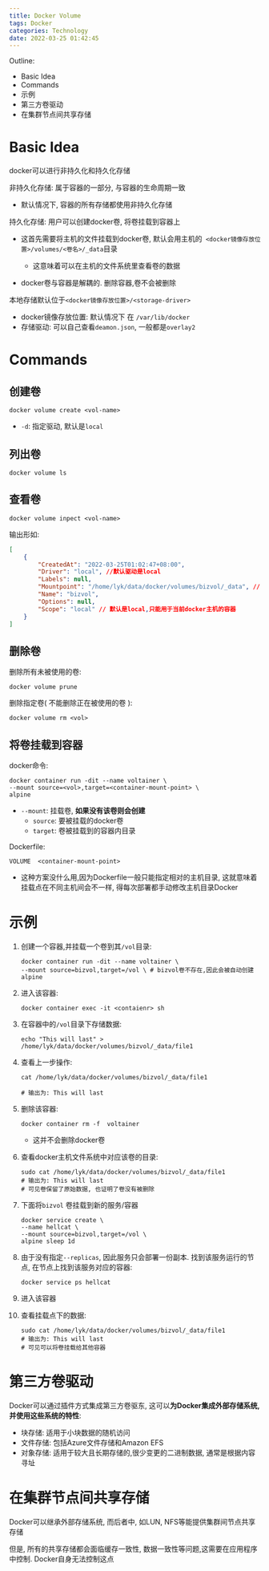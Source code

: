 ```yaml
---
title: Docker Volume
tags: Docker
categories: Technology
date: 2022-03-25 01:42:45
---
```



Outline:

* Basic Idea
* Commands
* 示例
* 第三方卷驱动
* 在集群节点间共享存储

<!--more-->

# Basic Idea

docker可以进行非持久化和持久化存储



非持久化存储: 属于容器的一部分, 与容器的生命周期一致

* 默认情况下, 容器的所有存储都使用非持久化存储



持久化存储: 用户可以创建docker卷, 将卷挂载到容器上

* 这首先需要将主机的文件挂载到docker卷,   默认会用主机的` <docker镜像存放位置>/volumes/<卷名>/_data`目录
  * 这意味着可以在主机的文件系统里查看卷的数据

* docker卷与容器是解耦的. 删除容器,卷不会被删除



本地存储默认位于`<docker镜像存放位置>/<storage-driver>`

* docker镜像存放位置: 默认情况下 在 `/var/lib/docker` 
* 存储驱动: 可以自己查看`deamon.json`, 一般都是`overlay2`



# Commands

## 创建卷

```shell
docker volume create <vol-name>
```

* `-d`: 指定驱动, 默认是`local`

## 列出卷

```shell
docker volume ls
```

## 查看卷

```shell
docker volume inpect <vol-name>
```



输出形如:

```json
[
    {
        "CreatedAt": "2022-03-25T01:02:47+08:00",
        "Driver": "local", //默认驱动是local
        "Labels": null,
        "Mountpoint": "/home/lyk/data/docker/volumes/bizvol/_data", // docker主机被挂载的文件系统位置
        "Name": "bizvol",
        "Options": null,
        "Scope": "local" // 默认是local,只能用于当前docker主机的容器
    }
]

```



## 删除卷





删除所有未被使用的卷:

```shell
docker volume prune
```





删除指定卷( 不能删除正在被使用的卷 ):

```shell
docker volume rm <vol>
```



## 将卷挂载到容器

docker命令:

```shell
docker container run -dit --name voltainer \                                                                 
--mount source=<vol>,target=<container-mount-point> \
alpine

```

* `--mount`: 挂载卷, **如果没有该卷则会创建**
  * `source`: 要被挂载的docker卷
  * `target`: 卷被挂载到的容器内目录



Dockerfile: 

```
VOLUME  <container-mount-point>
```

* 这种方案没什么用,因为Dockerfile一般只能指定相对的主机目录, 这就意味着挂载点在不同主机间会不一样, 得每次部署都手动修改主机目录Docker

# 示例

1. 创建一个容器,并挂载一个卷到其`/vol`目录:

   ```shell
   docker container run -dit --name voltainer \
   --mount source=bizvol,target=/vol \ # bizvol卷不存在,因此会被自动创建
   alpine
   
   ```

2. 进入该容器:

   ```
   docker container exec -it <contaienr> sh
   ```

   

3. 在容器中的`/vol`目录下存储数据:

   ```shell
   echo "This will last" > /home/lyk/data/docker/volumes/bizvol/_data/file1
   ```

4. 查看上一步操作:

   ```shell
   cat /home/lyk/data/docker/volumes/bizvol/_data/file1
   
   # 输出为: This will last
   ```

4. 删除该容器:

   ```shell
   docker container rm -f  voltainer
   ```

   * 这并不会删除docker卷

5. 查看docker主机文件系统中对应该卷的目录:

   ```shell
   sudo cat /home/lyk/data/docker/volumes/bizvol/_data/file1
   # 输出为: This will last
   # 可见卷保留了原始数据, 也证明了卷没有被删除
   ```

6. 下面将`bizvol` 卷挂载到新的服务/容器

   ```shell
   docker service create \
   --name hellcat \
   --mount source=bizvol,target=/vol \
   alpine sleep 1d
   ```

7. 由于没有指定`--replicas`, 因此服务只会部署一份副本. 找到该服务运行的节点,  在节点上找到该服务对应的容器:

   ```shell
   docker service ps hellcat
   ```

8. 进入该容器

9. 查看挂载点下的数据:

   ```shell
   sudo cat /home/lyk/data/docker/volumes/bizvol/_data/file1
   # 输出为: This will last
   # 可见可以将卷挂载给其他容器
   ```

   

# 第三方卷驱动

Docker可以通过插件方式集成第三方卷驱东, 这可以**为Docker集成外部存储系统,并使用这些系统的特性**:

* 块存储: 适用于小块数据的随机访问
* 文件存储: 包括Azure文件存储和Amazon EFS
* 对象存储: 适用于较大且长期存储的,很少变更的二进制数据, 通常是根据内容寻址

# 在集群节点间共享存储

Docker可以继承外部存储系统, 而后者中, 如LUN, NFS等能提供集群间节点共享存储



但是, 所有的共享存储都会面临缓存一致性, 数据一致性等问题,这需要在应用程序中控制. Docker自身无法控制这点
